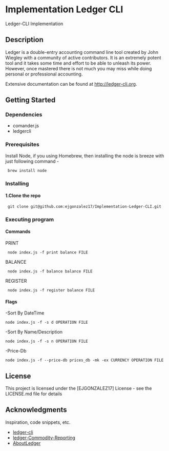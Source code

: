 # Implementation Ledger CLI 
 Ledger-CLI Implementation 


## Description

Ledger is a double-entry accounting command line tool created by John Wiegley with a community of active contributors. It is an extremely potent tool and it takes some time and effort to be able to unleash its power. However, once mastered there is not much you may miss while doing personal or professional accounting.

Extensive documentation can be found at http://ledger-cli.org.

## Getting Started

### Dependencies

* comander.js
* ledgercli

### Prerequisites
Install Node, if you using Homebrew, then installing the node is breeze with just following command -
```
 brew install node
```


### Installing
#### 1.Clone the repo
```
 git clone git@github.com:ejgonzalez17/Implementation-Ledger-CLI.git
```

### Executing program

#### Commands
PRINT
```
 node index.js -f print balance FILE 
```
BALANCE
```
 node index.js -f balance balance FILE 
```
REGISTER
```
 node index.js -f register balance FILE 
```

#### Flags
-Sort By DateTime
```
node index.js -f -s d OPERATION FILE
```
-Sort By Name/Description
```
node index.js -f -s n OPERATION FILE
```
-Price-Db
```
node index.js -f --price-db prices_db -mk -ex CURRENCY OPERATION FILE
```


## License

This project is licensed under the [EJGONZALEZ17] License - see the LICENSE.md file for details

## Acknowledgments

Inspiration, code snippets, etc.
* [ledger-cli](https://www.ledger-cli.org/3.0/doc/ledger3.pdf)
* [ledger-Commodity-Reporting](https://www.ledger-cli.org/3.0/doc/ledger3.html#Commodity-Reporting)
* [AboutLedger](https://lukasjoswiak.com/tracking-commodity-prices-in-ledger/)
